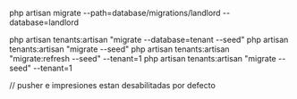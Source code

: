 php artisan migrate --path=database/migrations/landlord --database=landlord


php artisan tenants:artisan "migrate --database=tenant --seed"
php artisan tenants:artisan "migrate --seed"
php artisan tenants:artisan "migrate:refresh --seed" --tenant=1
php artisan tenants:artisan "migrate --seed" --tenant=1


// pusher e impresiones estan desabilitadas por defecto
